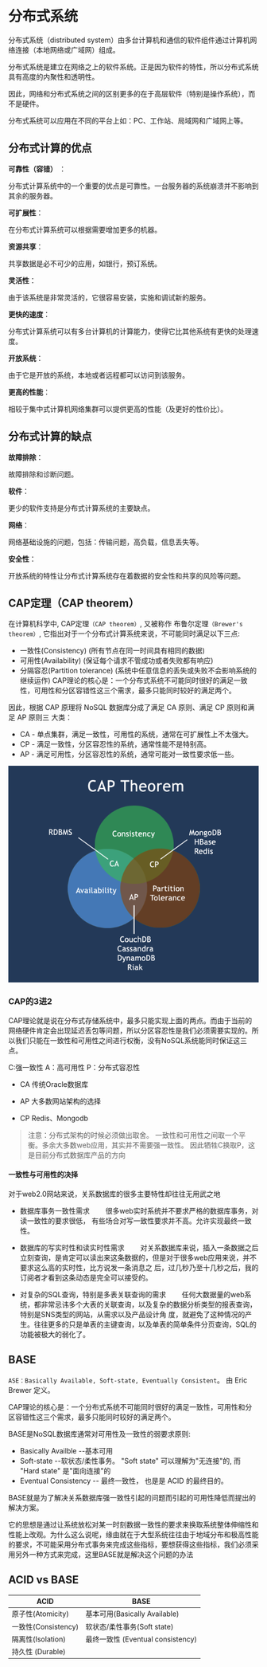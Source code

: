 # 分布式系统
分布式系统（distributed system）由多台计算机和通信的软件组件通过计算机网络连接（本地网络或广域网）组成。

分布式系统是建立在网络之上的软件系统。正是因为软件的特性，所以分布式系统具有高度的内聚性和透明性。

因此，网络和分布式系统之间的区别更多的在于高层软件（特别是操作系统），而不是硬件。

分布式系统可以应用在不同的平台上如：PC、工作站、局域网和广域网上等。


## 分布式计算的优点
**可靠性（容错）** ：

分布式计算系统中的一个重要的优点是可靠性。一台服务器的系统崩溃并不影响到其余的服务器。

**可扩展性**：

在分布式计算系统可以根据需要增加更多的机器。

**资源共享**：

共享数据是必不可少的应用，如银行，预订系统。

**灵活性**：

由于该系统是非常灵活的，它很容易安装，实施和调试新的服务。

**更快的速度**：

分布式计算系统可以有多台计算机的计算能力，使得它比其他系统有更快的处理速度。

**开放系统**：

由于它是开放的系统，本地或者远程都可以访问到该服务。

**更高的性能**：

相较于集中式计算机网络集群可以提供更高的性能（及更好的性价比）。


## 分布式计算的缺点
**故障排除**：

故障排除和诊断问题。

**软件**：

更少的软件支持是分布式计算系统的主要缺点。

**网络**：

网络基础设施的问题，包括：传输问题，高负载，信息丢失等。

**安全性**：

开放系统的特性让分布式计算系统存在着数据的安全性和共享的风险等问题。

## CAP定理（CAP theorem）
在计算机科学中, CAP定理`（CAP theorem）`, 又被称作 布鲁尔定理`（Brewer's theorem）`, 它指出对于一个分布式计算系统来说，不可能同时满足以下三点:

- 一致性(Consistency) (所有节点在同一时间具有相同的数据)
- 可用性(Availability) (保证每个请求不管成功或者失败都有响应)
- 分隔容忍(Partition tolerance) (系统中任意信息的丢失或失败不会影响系统的继续运作)
CAP理论的核心是：一个分布式系统不可能同时很好的满足一致性，可用性和分区容错性这三个需求，最多只能同时较好的满足两个。

因此，根据 CAP 原理将 NoSQL 数据库分成了满足 CA 原则、满足 CP 原则和满足 AP 原则三 大类：

- CA - 单点集群，满足一致性，可用性的系统，通常在可扩展性上不太强大。
- CP - 满足一致性，分区容忍性的系统，通常性能不是特别高。
- AP - 满足可用性，分区容忍性的系统，通常可能对一致性要求低一些。

![](../imgs/cap-theoram-image.png)
### CAP的3进2
CAP理论就是说在分布式存储系统中，最多只能实现上面的两点。而由于当前的网络硬件肯定会出现延迟丢包等问题，所以分区容忍性是我们必须需要实现的。所以我们只能在一致性和可用性之间进行权衡，没有NoSQL系统能同时保证这三点。

C:强一致性 A：高可用性 P：分布式容忍性
 - CA 传统Oracle数据库
 
 - AP 大多数网站架构的选择
 
 - CP Redis、Mongodb
 
 > 注意：分布式架构的时候必须做出取舍。
一致性和可用性之间取一个平衡。多余大多数web应用，其实并不需要强一致性。
因此牺牲C换取P，这是目前分布式数据库产品的方向

#### 一致性与可用性的决择
 
对于web2.0网站来说，关系数据库的很多主要特性却往往无用武之地
 
- 数据库事务一致性需求 
　　很多web实时系统并不要求严格的数据库事务，对读一致性的要求很低， 有些场合对写一致性要求并不高。允许实现最终一致性。
 
- 数据库的写实时性和读实时性需求
　　对关系数据库来说，插入一条数据之后立刻查询，是肯定可以读出来这条数据的，但是对于很多web应用来说，并不要求这么高的实时性，比方说发一条消息之 后，过几秒乃至十几秒之后，我的订阅者才看到这条动态是完全可以接受的。
 
- 对复杂的SQL查询，特别是多表关联查询的需求 
　　任何大数据量的web系统，都非常忌讳多个大表的关联查询，以及复杂的数据分析类型的报表查询，特别是SNS类型的网站，从需求以及产品设计角 度，就避免了这种情况的产生。往往更多的只是单表的主键查询，以及单表的简单条件分页查询，SQL的功能被极大的弱化了。


## BASE
`ASE：Basically Available, Soft-state, Eventually Consistent`。 由 Eric Brewer 定义。

CAP理论的核心是：一个分布式系统不可能同时很好的满足一致性，可用性和分区容错性这三个需求，最多只能同时较好的满足两个。

BASE是NoSQL数据库通常对可用性及一致性的弱要求原则:

- Basically Availble --基本可用
- Soft-state --软状态/柔性事务。 "Soft state" 可以理解为"无连接"的, 而 "Hard state" 是"面向连接"的
- Eventual Consistency -- 最终一致性， 也是是 ACID 的最终目的。

BASE就是为了解决关系数据库强一致性引起的问题而引起的可用性降低而提出的解决方案。

 
它的思想是通过让系统放松对某一时刻数据一致性的要求来换取系统整体伸缩性和性能上改观。为什么这么说呢，缘由就在于大型系统往往由于地域分布和极高性能的要求，不可能采用分布式事务来完成这些指标，要想获得这些指标，我们必须采用另外一种方式来完成，这里BASE就是解决这个问题的办法
## ACID vs BASE
ACID | BASE | 
|--------|-------|
|原子性(Atomicity)|	基本可用(Basically Available)|
|一致性(Consistency)|	软状态/柔性事务(Soft state)
|隔离性(Isolation)|	最终一致性 (Eventual consistency)
|持久性 (Durable)|